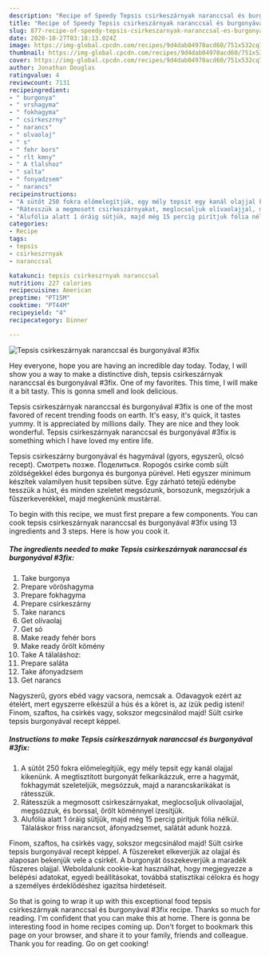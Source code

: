 ```yaml
---
description: "Recipe of Speedy Tepsis csirkeszárnyak naranccsal és burgonyával #3fix"
title: "Recipe of Speedy Tepsis csirkeszárnyak naranccsal és burgonyával #3fix"
slug: 877-recipe-of-speedy-tepsis-csirkeszarnyak-naranccsal-es-burgonyaval-3fix
date: 2020-10-27T03:18:13.024Z
image: https://img-global.cpcdn.com/recipes/9d4dab04970acd60/751x532cq70/tepsis-csirkeszarnyak-naranccsal-es-burgonyaval-3fix-recept-foto.jpg
thumbnail: https://img-global.cpcdn.com/recipes/9d4dab04970acd60/751x532cq70/tepsis-csirkeszarnyak-naranccsal-es-burgonyaval-3fix-recept-foto.jpg
cover: https://img-global.cpcdn.com/recipes/9d4dab04970acd60/751x532cq70/tepsis-csirkeszarnyak-naranccsal-es-burgonyaval-3fix-recept-foto.jpg
author: Jonathan Douglas
ratingvalue: 4
reviewcount: 7131
recipeingredient:
- " burgonya"
- " vrshagyma"
- " fokhagyma"
- " csirkeszrny"
- " narancs"
- " olvaolaj"
- " s"
- " fehr bors"
- " rlt kmny"
- " A tlalshoz"
- " salta"
- " fonyadzsem"
- " narancs"
recipeinstructions:
- "A sütőt 250 fokra előmelegítjük, egy mély tepsit egy kanál olajjal kikenünk. A megtisztított burgonyát felkarikázzuk, erre a hagymát, fokhagymát szeleteljük, megsózzuk, majd a narancskarikákat is rátesszük."
- "Rátesszük a megmosott csirkeszárnyakat, meglocsoljuk olívaolajjal, megsózzuk, és borssal, őrölt köménnyel ízesítjük."
- "Alufólia alatt 1 óráig sütjük, majd még 15 percig pirítjuk fólia nélkül. Tálaláskor friss narancsot, áfonyadzsemet, salátát adunk hozzá."
categories:
- Recipe
tags:
- tepsis
- csirkeszrnyak
- naranccsal

katakunci: tepsis csirkeszrnyak naranccsal 
nutrition: 227 calories
recipecuisine: American
preptime: "PT15M"
cooktime: "PT44M"
recipeyield: "4"
recipecategory: Dinner

---
```



![Tepsis csirkeszárnyak naranccsal és burgonyával #3fix](https://img-global.cpcdn.com/recipes/9d4dab04970acd60/751x532cq70/tepsis-csirkeszarnyak-naranccsal-es-burgonyaval-3fix-recept-foto.jpg)

Hey everyone, hope you are having an incredible day today. Today, I will show you a way to make a distinctive dish, tepsis csirkeszárnyak naranccsal és burgonyával #3fix. One of my favorites. This time, I will make it a bit tasty. This is gonna smell and look delicious.

Tepsis csirkeszárnyak naranccsal és burgonyával #3fix is one of the most favored of recent trending foods on earth. It's easy, it's quick, it tastes yummy. It is appreciated by millions daily. They are nice and they look wonderful. Tepsis csirkeszárnyak naranccsal és burgonyával #3fix is something which I have loved my entire life.

Tepsis csirkeszárny burgonyával és hagymával (gyors, egyszerű, olcsó recept). Смотреть позже. Поделиться. Ropogós csirke comb sült zöldségekkel édes burgonya és burgonya pürével. Heti egyszer minimum készítek valamilyen husit tepsiben sütve. Egy zárható tetejű edénybe tesszük a húst, és minden szeletet megsózunk, borsozunk, megszórjuk a fűszerkeverékkel, majd megkenünk mustárral.


To begin with this recipe, we must first prepare a few components. You can cook tepsis csirkeszárnyak naranccsal és burgonyával #3fix using 13 ingredients and 3 steps. Here is how you cook it.

<!--inarticleads1-->

##### The ingredients needed to make Tepsis csirkeszárnyak naranccsal és burgonyával #3fix:

1. Take  burgonya
1. Prepare  vöröshagyma
1. Prepare  fokhagyma
1. Prepare  csirkeszárny
1. Take  narancs
1. Get  olívaolaj
1. Get  só
1. Make ready  fehér bors
1. Make ready  őrölt kömény
1. Take  A tálaláshoz:
1. Prepare  saláta
1. Take  áfonyadzsem
1. Get  narancs


Nagyszerű, gyors ebéd vagy vacsora, nemcsak a. Odavagyok ezért az ételért, mert egyszerre elkészül a hús és a köret is, az ízük pedig isteni! Finom, szaftos, ha csirkés vagy, sokszor megcsinálod majd! Sült csirke tepsis burgonyával recept képpel. 

<!--inarticleads2-->

##### Instructions to make Tepsis csirkeszárnyak naranccsal és burgonyával #3fix:

1. A sütőt 250 fokra előmelegítjük, egy mély tepsit egy kanál olajjal kikenünk. A megtisztított burgonyát felkarikázzuk, erre a hagymát, fokhagymát szeleteljük, megsózzuk, majd a narancskarikákat is rátesszük.
1. Rátesszük a megmosott csirkeszárnyakat, meglocsoljuk olívaolajjal, megsózzuk, és borssal, őrölt köménnyel ízesítjük.
1. Alufólia alatt 1 óráig sütjük, majd még 15 percig pirítjuk fólia nélkül. Tálaláskor friss narancsot, áfonyadzsemet, salátát adunk hozzá.


Finom, szaftos, ha csirkés vagy, sokszor megcsinálod majd! Sült csirke tepsis burgonyával recept képpel. A fűszereket elkeverjük az olajjal és alaposan bekenjük vele a csirkét. A burgonyát összekeverjük a maradék fűszeres olajjal. Weboldalunk cookie-kat használhat, hogy megjegyezze a belépési adatokat, egyedi beállításokat, továbbá statisztikai célokra és hogy a személyes érdeklődéshez igazítsa hirdetéseit. 

So that is going to wrap it up with this exceptional food tepsis csirkeszárnyak naranccsal és burgonyával #3fix recipe. Thanks so much for reading. I'm confident that you can make this at home. There is gonna be interesting food in home recipes coming up. Don't forget to bookmark this page on your browser, and share it to your family, friends and colleague. Thank you for reading. Go on get cooking!
